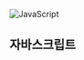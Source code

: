 ![JavaScript](https://img.shields.io/badge/javascript-%23323330.svg?style=for-the-badge&logo=javascript&logoColor=%23F7DF1E)

## 자바스크립트
